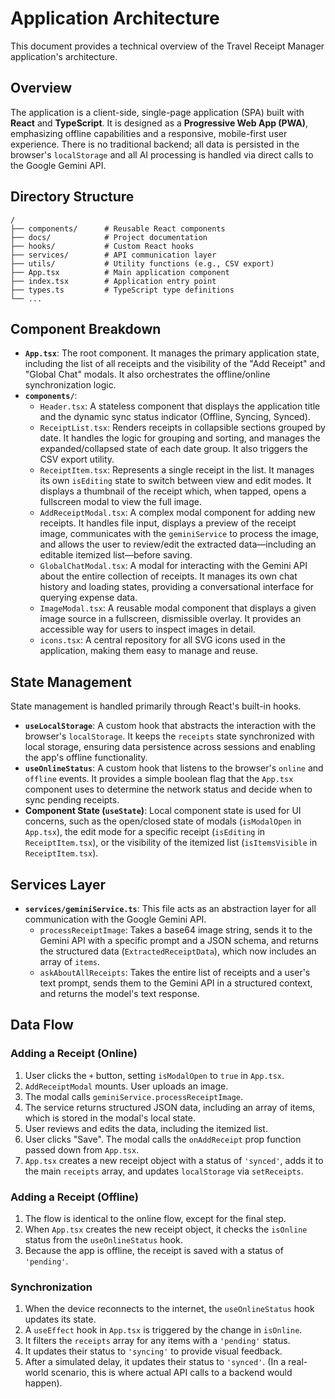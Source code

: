 # Application Architecture

This document provides a technical overview of the Travel Receipt Manager application's architecture.

## Overview

The application is a client-side, single-page application (SPA) built with **React** and **TypeScript**. It is designed as a **Progressive Web App (PWA)**, emphasizing offline capabilities and a responsive, mobile-first user experience. There is no traditional backend; all data is persisted in the browser's `localStorage` and all AI processing is handled via direct calls to the Google Gemini API.

## Directory Structure

```
/
├── components/      # Reusable React components
├── docs/            # Project documentation
├── hooks/           # Custom React hooks
├── services/        # API communication layer
├── utils/           # Utility functions (e.g., CSV export)
├── App.tsx          # Main application component
├── index.tsx        # Application entry point
├── types.ts         # TypeScript type definitions
└── ...
```

## Component Breakdown

-   **`App.tsx`**: The root component. It manages the primary application state, including the list of all receipts and the visibility of the "Add Receipt" and "Global Chat" modals. It also orchestrates the offline/online synchronization logic.
-   **`components/`**:
    -   `Header.tsx`: A stateless component that displays the application title and the dynamic sync status indicator (Offline, Syncing, Synced).
    -   `ReceiptList.tsx`: Renders receipts in collapsible sections grouped by date. It handles the logic for grouping and sorting, and manages the expanded/collapsed state of each date group. It also triggers the CSV export utility.
    -   `ReceiptItem.tsx`: Represents a single receipt in the list. It manages its own `isEditing` state to switch between view and edit modes. It displays a thumbnail of the receipt which, when tapped, opens a fullscreen modal to view the full image.
    -   `AddReceiptModal.tsx`: A complex modal component for adding new receipts. It handles file input, displays a preview of the receipt image, communicates with the `geminiService` to process the image, and allows the user to review/edit the extracted data—including an editable itemized list—before saving.
    -   `GlobalChatModal.tsx`: A modal for interacting with the Gemini API about the entire collection of receipts. It manages its own chat history and loading states, providing a conversational interface for querying expense data.
    -   `ImageModal.tsx`: A reusable modal component that displays a given image source in a fullscreen, dismissible overlay. It provides an accessible way for users to inspect images in detail.
    -   `icons.tsx`: A central repository for all SVG icons used in the application, making them easy to manage and reuse.

## State Management

State management is handled primarily through React's built-in hooks.

-   **`useLocalStorage`**: A custom hook that abstracts the interaction with the browser's `localStorage`. It keeps the `receipts` state synchronized with local storage, ensuring data persistence across sessions and enabling the app's offline functionality.
-   **`useOnlineStatus`**: A custom hook that listens to the browser's `online` and `offline` events. It provides a simple boolean flag that the `App.tsx` component uses to determine the network status and decide when to sync pending receipts.
-   **Component State (`useState`)**: Local component state is used for UI concerns, such as the open/closed state of modals (`isModalOpen` in `App.tsx`), the edit mode for a specific receipt (`isEditing` in `ReceiptItem.tsx`), or the visibility of the itemized list (`isItemsVisible` in `ReceiptItem.tsx`).

## Services Layer

-   **`services/geminiService.ts`**: This file acts as an abstraction layer for all communication with the Google Gemini API.
    -   `processReceiptImage`: Takes a base64 image string, sends it to the Gemini API with a specific prompt and a JSON schema, and returns the structured data (`ExtractedReceiptData`), which now includes an array of `items`.
    -   `askAboutAllReceipts`: Takes the entire list of receipts and a user's text prompt, sends them to the Gemini API in a structured context, and returns the model's text response.

## Data Flow

### Adding a Receipt (Online)

1.  User clicks the `+` button, setting `isModalOpen` to `true` in `App.tsx`.
2.  `AddReceiptModal` mounts. User uploads an image.
3.  The modal calls `geminiService.processReceiptImage`.
4.  The service returns structured JSON data, including an array of items, which is stored in the modal's local state.
5.  User reviews and edits the data, including the itemized list.
6.  User clicks "Save". The modal calls the `onAddReceipt` prop function passed down from `App.tsx`.
7.  `App.tsx` creates a new receipt object with a status of `'synced'`, adds it to the main `receipts` array, and updates `localStorage` via `setReceipts`.

### Adding a Receipt (Offline)

1.  The flow is identical to the online flow, except for the final step.
2.  When `App.tsx` creates the new receipt object, it checks the `isOnline` status from the `useOnlineStatus` hook.
3.  Because the app is offline, the receipt is saved with a status of `'pending'`.

### Synchronization

1.  When the device reconnects to the internet, the `useOnlineStatus` hook updates its state.
2.  A `useEffect` hook in `App.tsx` is triggered by the change in `isOnline`.
3.  It filters the `receipts` array for any items with a `'pending'` status.
4.  It updates their status to `'syncing'` to provide visual feedback.
5.  After a simulated delay, it updates their status to `'synced'`. (In a real-world scenario, this is where actual API calls to a backend would happen).